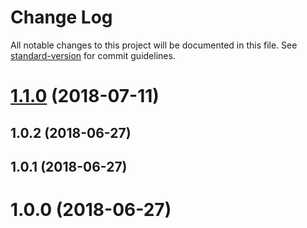 # Change Log

All notable changes to this project will be documented in this file. See [standard-version](https://github.com/conventional-changelog/standard-version) for commit guidelines.

<a name="1.1.0"></a>
# [1.1.0](https://github.com/dimensi/vue-slide-toggle/compare/v1.0.2...v1.1.0) (2018-07-11)



<a name="1.0.2"></a>
## 1.0.2 (2018-06-27)



<a name="1.0.1"></a>
## 1.0.1 (2018-06-27)



<a name="1.0.0"></a>
# 1.0.0 (2018-06-27)
